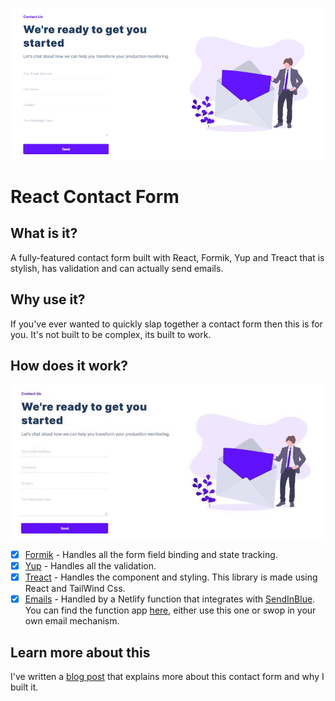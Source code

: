 ![Contact Form Preview](/resources/contact-form-preview.png)

# React Contact Form

## What is it?

A fully-featured contact form built with React, Formik, Yup and Treact that is stylish, has validation and can actually send emails.

## Why use it?

If you've ever wanted to quickly slap together a contact form then this is for you. It's not built to be complex, its built to work.

## How does it work?

![Contact Form Animation](/resources/contact-form-animation.gif)

- [x] [Formik](https://formik.org/) - Handles all the form field binding and state tracking.
- [x] [Yup](https://github.com/jquense/yup) - Handles all the validation.
- [x] [Treact](https://treact.owaiskhan.me/) - Handles the component and styling. This library is made using React and TailWind Css.
- [x] [Emails]() - Handled by a Netlify function that integrates with [SendInBlue](https://www.sendinblue.com/). You can find the function app [here](), either use this one or swop in your own email mechanism.

## Learn more about this

I've written a [blog post]() that explains more about this contact form and why I built it.
